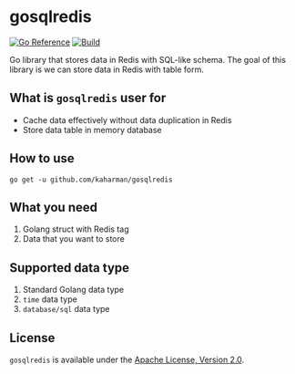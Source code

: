 # gosqlredis

[![Go Reference](https://pkg.go.dev/badge/github.com/kaharman/gosqlredis.svg)](https://pkg.go.dev/github.com/kaharman/gosqlredis)
[![Build](https://github.com/kaharman/gosqlredis/actions/workflows/build.yml/badge.svg)](https://github.com/kaharman/gosqlredis/actions/workflows/build.yml)

Go library that stores data in Redis with SQL-like schema. The goal of this library is we can store data in Redis with table form.

## What is ```gosqlredis``` user for
- Cache data effectively without data duplication in Redis
- Store data table in memory database

## How to use

```shell
go get -u github.com/kaharman/gosqlredis
```

## What you need

1. Golang struct with Redis tag
2. Data that you want to store

## Supported data type

1. Standard Golang data type
2. ```time``` data type
2. ```database/sql``` data type

## License

```gosqlredis``` is available under the [Apache License, Version 2.0](http://www.apache.org/licenses/LICENSE-2.0.html).
